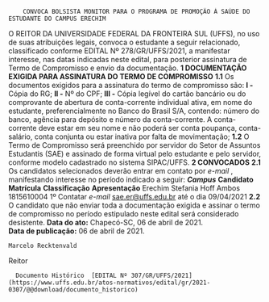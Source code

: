         CONVOCA BOLSISTA MONITOR PARA O PROGRAMA DE PROMOÇÃO À SAÚDE DO ESTUDANTE DO CAMPUS ERECHIM  

 O REITOR DA UNIVERSIDADE FEDERAL DA FRONTEIRA SUL (UFFS), no uso de suas atribuições legais, convoca o estudante a seguir relacionado, classificado conforme EDITAL Nº 278/GR/UFFS/2021, a manifestar interesse, nas datas indicadas neste edital, para posterior assinatura de Termo de Compromisso e envio da documentação.  **1 DOCUMENTAÇÃO EXIGIDA PARA ASSINATURA DO TERMO DE COMPROMISSO** **1.1**  Os documentos exigidos para a assinatura do termo de compromisso são: **I -**  Cópia do RG; **II -**  Nº do CPF; **III -**  Cópia legível do cartão bancário ou do comprovante de abertura de conta-corrente individual ativa, em nome do estudante, preferencialmente no Banco do Brasil S/A, contendo: número do banco, agência para depósito e número da conta-corrente. A conta-corrente deve estar em seu nome e não poderá ser conta poupança, conta-salário, conta conjunta ou estar inativa por falta de movimentação; **1.2**  O Termo de Compromisso será preenchido por servidor do Setor de Assuntos Estudantis (SAE) e assinado de forma virtual pelo estudante e pelo servidor, conforme modelo cadastrado no sistema SIPAC/UFFS.  **2 CONVOCADOS** **2.1**  Os candidatos selecionados deverão entrar em contato por *e-mail* , manifestando interesse no período indicado a seguir:      ***Campus***    **Candidato**   **Matrícula**   **Classificação**   **Apresentação**     Erechim   Stefania Hoff Ambos   1815610004   1º   Contatar *e-mail*  sae.er@uffs.edu.br até o dia 09/04/2021     **2.2**  O candidato que não enviar toda a documentação exigida e assinar o termo de compromisso no período estipulado neste edital será considerado desistente.      **Data do ato:** Chapecó-SC, 06 de abril de 2021.   
 **Data de publicação:**  06 de abril de 2021. 

    Marcelo Recktenvald   
 Reitor 

      Documento Histórico  [EDITAL Nº 307/GR/UFFS/2021](https://www.uffs.edu.br/atos-normativos/edital/gr/2021-0307/@@download/documento_historico)     
      